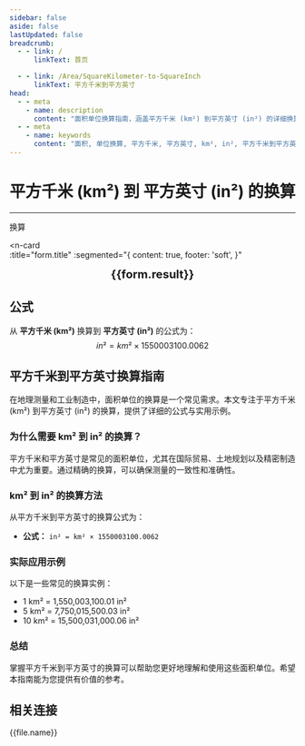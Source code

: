 ```yaml
---
sidebar: false
aside: false
lastUpdated: false
breadcrumb:
  - - link: /
      linkText: 首页

  - - link: /Area/SquareKilometer-to-SquareInch
      linkText: 平方千米到平方英寸
head:
  - - meta
    - name: description
      content: "面积单位换算指南，涵盖平方千米 (km²) 到平方英寸 (in²) 的详细换算公式与说明。"
  - - meta
    - name: keywords
      content: "面积, 单位换算, 平方千米, 平方英寸, km², in², 平方千米到平方英寸, 面积换算指南, 平方千米到平方英寸换算, km²到in²换算, 平方千米转平方英寸, 千米平方到平方英寸, 平方千米平方英寸换算器, km²转in², 平方千米换算平方英寸, 千米平方转平方英寸, 平方千米到平方英寸转换, km²平方英寸换算, 平方千米平方英寸计算, 千米平方平方英寸换算, 平方千米转换平方英寸, km²到平方英寸, 平方千米平方英寸转换器, 千米平方到平方英寸换算, 平方千米平方英寸换算公式, km²转换平方英寸, 平方千米到平方英寸计算, 千米平方转换平方英寸, 平方千米平方英寸换算表, km²平方英寸转换, 平方千米转平方英寸计算, 千米平方平方英寸转换, 平方千米到平方英寸换算工具, km²到平方英寸换算, 平方千米平方英寸单位换算, 面积换算"
---
```

# 平方千米 (km²) 到 平方英寸 (in²) 的换算
---
<script setup>
import { onMounted, reactive, inject, ref } from 'vue'
import { NButton, NForm, NFormItem, NInput, NInputNumber, NSelect, NCard, useMessage,NGrid ,NGi } from 'naive-ui'
import { defineClientComponent } from 'vitepress'
import { Area } from '../../files';
const seoKey = [
  '平方千米转平方英寸',
  '平方英寸换算平方千米',
  '平方千米和平方英寸的换算',
  '一平方千米等于多少平方英寸',
  '平方英寸和平方千米换算',
  '平方千米单位',
  '平方英寸单位换算',
  '平方千米符号',
  '平方英寸符号',
  '平方千米换算平方英寸',
  '平方英寸和平方千米',
  '平方千米到平方英寸',
  '平方英寸到平方千米',
  '面积单位换算',
  '一平方英寸等于多少平方千米',
  '平方千米和平方英寸',
  '国际面积单位换算',
  '英制面积单位',
  '平方英寸换算',
  '平方千米换算',
  '面积计算',
  '面积测量单位',
  '平方英寸面积',
  '平方千米面积',
  '精密面积单位',
  '工业面积换算',
  '制造业面积单位',
  '工程面积单位'
]
const convert = inject('convert')

const form = reactive({
  number: null,
  result: '',
  title: '平方千米 (km²) 到 平方英寸 (in²) 的换算',
})

const convertHandler = () => {
  if (form.number !== null && !isNaN(form.number)) {
    const convertedValue = parseFloat(form.number) * 1550003100.0062
    form.result = `${form.number}km² = ${convertedValue.toFixed(2)}in²`
  } else {
    form.result = '请输入有效的数值。'
  }
}
</script>

<n-form size="large" :model="form">
  <n-form-item label="平方千米 (km²)">
    <n-input-number v-model:value="form.number" placeholder="输入平方千米" style="width: 100%" />
  </n-form-item>
  <n-form-item>
    <n-button type="info" @click="convertHandler" block>换算</n-button>
  </n-form-item>
</n-form>

<n-card  
  :title="form.title"
  :segmented="{
    content: true,
    footer: 'soft',
  }"
>
  <div  style="text-align:center;font-size:20px;">
    <strong>{{form.result}}</strong>
  </div>
    <template #footer>
    <div>
      <span v-for="item of seoKey">{{item}}，</span>
    </div>
  </template>
</n-card>

## 公式

从 **平方千米 (km²)** 换算到 **平方英寸 (in²)** 的公式为：
$$ in² = km² \times 1550003100.0062 $$

## 平方千米到平方英寸换算指南

在地理测量和工业制造中，面积单位的换算是一个常见需求。本文专注于平方千米 (km²) 到平方英寸 (in²) 的换算，提供了详细的公式与实用示例。

### 为什么需要 km² 到 in² 的换算？

平方千米和平方英寸是常见的面积单位，尤其在国际贸易、土地规划以及精密制造中尤为重要。通过精确的换算，可以确保测量的一致性和准确性。

### km² 到 in² 的换算方法

从平方千米到平方英寸的换算公式为：

- **公式：** `in² = km² × 1550003100.0062`

### 实际应用示例

以下是一些常见的换算实例：

- 1 km² = 1,550,003,100.01 in²
- 5 km² = 7,750,015,500.03 in²
- 10 km² = 15,500,031,000.06 in²

### 总结

掌握平方千米到平方英寸的换算可以帮助您更好地理解和使用这些面积单位。希望本指南能为您提供有价值的参考。

## 相关连接
<n-grid x-gap="12" :cols="2">
  <n-gi v-for="(file, index) in Area" :key="index">
    <n-button
      text
      tag="a"
      :href="file.path"
      type="info"
    >
      {{file.name}}
    </n-button>
  </n-gi>
</n-grid>